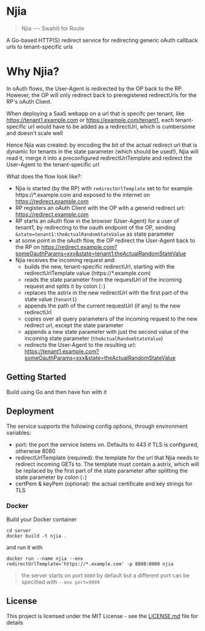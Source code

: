 # Njia

> Njia --- Swahili for Route

A Go-based HTTP(S) redirect service for redirecting generic oAuth callback urls to tenant-specific urls 

# Why Njia?
In oAuth flows, the User-Agent is redirected by the OP back to the RP. However, the OP will only redirect back to preregistered redirectUrls for the RP's oAuth Client.

When deploying a SaaS webapp on a url that is specifc per tenant, like https://tenant1.example.com or https://example.com/tenant1, each tenant-specific url would have to be added as a redirectUrl, which is cumbersome and doesn't scale well

Hence Njia was created: by encoding the bit of the actual redirect url that is dynamic for tenants in the state parameter (which should be used!), Njia will read it, merge it into a preconfigured redirectUrlTemplate and redirect the User-Agent to the tenant-specific url 

What does the flow look like?:
- Njia is started (by the RP) with `redirectUrlTemplate` set to for example https://*.example.com and exposed to the internet on https://redirect.example.com
- RP registers an oAuth Client with the OP with a generid redirect url: https://redirect.example.com
- RP starts an oAuth flow in the browser (User-Agent) for a user of tenant1, by redirecting to the oauth endpoint of the OP, sending `&state=tenant1:theActualRandomStateValue` as state parameter  
- at some point in the oAuth flow, the OP redirect the User-Agent back to the RP on https://redirect.example.com?someOauthParams=xxx&state=tenant1:theActualRandomStateValue
- Njia receives the incoming request and:
  - builds the new, tenant-specific redirectUrl, starting with the redirectUrlTemplate value (https://*.example.com)
  - reads the state parameter from the requestUrl of the incoming request and splits it by colon (`:`)
  - replaces the astrix in the new redirectUrl with the first part of the state value (`tenant1`)
  - appends the path of the current requestUrl (if any) to the new redirectUrl
  - copies over all query parameters of the incoming request to the new redirect url, except the state parameter
  - appends a new state parameter with just the second value of the incoming state parameter (`theActualRandomStateValue`)
  - redirects the User-Agent to the resulting url: https://tenant1.example.com?someOauthParams=xxx&state=theActualRandomStateValue

## Getting Started
Build using Go and then have fun with it

## Deployment

The service supports the following config options, through environment variables:
- port: the port the service listens on. Defaults to 443 if TLS is configured, otherwise 8080
- redirectUrlTemplate (required): the template for the url that Njia needs to redirect incoming GETs to. The template must contain a astrix, which will be replaced by the first part of the state parameter after splitting the state parameter by colon (`:`) 
- certPem & keyPem (optional): the actual certificate and key strings for TLS 

### Docker

Build your Docker container

`cd server`  
`docker build -t njia .`

and run it with 

`docker run --name njia --env redirectUrlTemplate='https://*.example.com' -p 8080:8080 njia`

> the server starts on port `8080` by default but a different port can be specified with `--env port=9999`

## License

This project is licensed under the MIT License - see the [LICENSE.md](LICENSE.md) file for details
